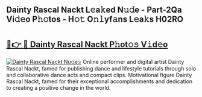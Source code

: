 ## Dainty Rascal Nackt L𝚎a𝚔ed N𝚞𝚍e - Part-2Qa Vi𝚍𝚎o P𝚑𝚘tos - H𝚘𝚝 O𝚗𝚕yf𝚊ns L𝚎a𝚔s H02RO

# <h2><a href="http://kfehzt5.oniu.top/?m=Dainty+Rascal+Nackt">🔗👉 🔴 Dainty Rascal Nackt P𝚑ot𝚘𝚜 V𝚒d𝚎o</a></h2>

[![Dainty Rascal Nackt Nu𝚍e𝚜](https://i.imgur.com/0qMVB7G.gif)](http://kfehzt5.oniu.top/?m=Dainty+Rascal+Nackt)
Online performer and digital artist Dainty Rascal Nackt, famed for publishing dance and lifestyle tutorials through solo and collaborative dance acts and compact clips. Motivational figure Dainty Rascal Nackt, famed for their exceptional accomplishments and dedication to creating a positive change in the world.  
